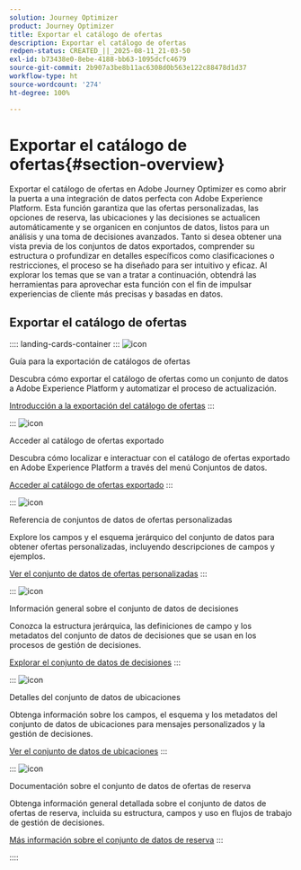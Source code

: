 ```yaml
---
solution: Journey Optimizer
product: Journey Optimizer
title: Exportar el catálogo de ofertas
description: Exportar el catálogo de ofertas
redpen-status: CREATED_||_2025-08-11_21-03-50
exl-id: b73438e0-8ebe-4188-bb63-1095dcfc4679
source-git-commit: 2b907a3be8b11ac6308d0b563e122c88478d1d37
workflow-type: ht
source-wordcount: '274'
ht-degree: 100%

---
```


# Exportar el catálogo de ofertas{#section-overview}

Exportar el catálogo de ofertas en Adobe Journey Optimizer es como abrir la puerta a una integración de datos perfecta con Adobe Experience Platform. Esta función garantiza que las ofertas personalizadas, las opciones de reserva, las ubicaciones y las decisiones se actualicen automáticamente y se organicen en conjuntos de datos, listos para un análisis y una toma de decisiones avanzados. Tanto si desea obtener una vista previa de los conjuntos de datos exportados, comprender su estructura o profundizar en detalles específicos como clasificaciones o restricciones, el proceso se ha diseñado para ser intuitivo y eficaz. Al explorar los temas que se van a tratar a continuación, obtendrá las herramientas para aprovechar esta función con el fin de impulsar experiencias de cliente más precisas y basadas en datos.

## Exportar el catálogo de ofertas

:::: landing-cards-container
:::
![icon](https://cdn.experienceleague.adobe.com/icons/circle-play.svg?lang=es)

Guía para la exportación de catálogos de ofertas

Descubra cómo exportar el catálogo de ofertas como un conjunto de datos a Adobe Experience Platform y automatizar el proceso de actualización.

[Introducción a la exportación del catálogo de ofertas](../using/offers/export-catalog/get-started-export.md)
:::

:::
![icon](https://cdn.experienceleague.adobe.com/icons/list-check.svg?lang=es)

Acceder al catálogo de ofertas exportado

Descubra cómo localizar e interactuar con el catálogo de ofertas exportado en Adobe Experience Platform a través del menú Conjuntos de datos.

[Acceder al catálogo de ofertas exportado](../using/offers/export-catalog/access-dataset.md)
:::

:::
![icon](https://cdn.experienceleague.adobe.com/icons/code-branch.svg?lang=es)

Referencia de conjuntos de datos de ofertas personalizadas

Explore los campos y el esquema jerárquico del conjunto de datos para obtener ofertas personalizadas, incluyendo descripciones de campos y ejemplos.

[Ver el conjunto de datos de ofertas personalizadas](../using/offers/export-catalog/export-offers.md)
:::

:::
![icon](https://cdn.experienceleague.adobe.com/icons/code-branch.svg?lang=es)

Información general sobre el conjunto de datos de decisiones

Conozca la estructura jerárquica, las definiciones de campo y los metadatos del conjunto de datos de decisiones que se usan en los procesos de gestión de decisiones.

[Explorar el conjunto de datos de decisiones](../using/offers/export-catalog/export-decisions.md)
:::

:::
![icon](https://cdn.experienceleague.adobe.com/icons/puzzle-piece.svg?lang=es)

Detalles del conjunto de datos de ubicaciones

Obtenga información sobre los campos, el esquema y los metadatos del conjunto de datos de ubicaciones para mensajes personalizados y la gestión de decisiones.

[Ver el conjunto de datos de ubicaciones](../using/offers/export-catalog/export-placements.md)
:::

:::
![icon](https://cdn.experienceleague.adobe.com/icons/puzzle-piece.svg?lang=es)

Documentación sobre el conjunto de datos de ofertas de reserva

Obtenga información general detallada sobre el conjunto de datos de ofertas de reserva, incluida su estructura, campos y uso en flujos de trabajo de gestión de decisiones.

[Más información sobre el conjunto de datos de reserva](../using/offers/export-catalog/export-fallback.md)
:::

::::
